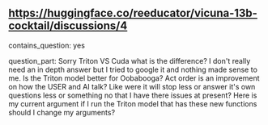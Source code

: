 ## https://huggingface.co/reeducator/vicuna-13b-cocktail/discussions/4

contains_question: yes

question_part: Sorry Triton VS Cuda what is the difference? 
I don't really need an in depth answer but I tried to google it and nothing made sense to me. Is the Triton model better for Oobabooga? 
Act order is an improvement on how the USER and AI talk? Like were it will stop less or answer it's own questions less or something no that I have there issues at present? 
Here is my current argument if I run the Triton model that has these new functions should I change my arguments?